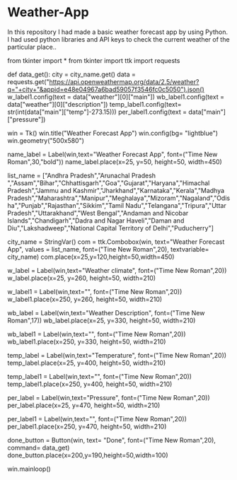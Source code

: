 # Weather-App
In this repository I had made a basic weather forecast app by using Python. I had used python libraries and API keys to check the current weather of the particular place..


from tkinter import *
from tkinter import ttk
import requests

def data_get():
    city = city_name.get()
    data = requests.get("https://api.openweathermap.org/data/2.5/weather?q="+city+"&appid=e48e04967a6bad59057f3546fc0c5050").json()
    w_label1.config(text = data["weather"][0]["main"])
    wb_label1.config(text = data["weather"][0]["description"])
    temp_label1.config(text= str(int(data["main"]["temp"]-273.15)))
    per_label1.config(text = data["main"]["pressure"])


win = Tk()
win.title("Weather Forecast App")
win.config(bg= "lightblue")
win.geometry("500x580")

name_label = Label(win,text="Weather Forecast App", 
                   font=("Time New Roman",30,"bold"))
name_label.place(x=25, y=50, height=50, width=450)

list_name = ["Andhra Pradesh","Arunachal Pradesh ","Assam","Bihar","Chhattisgarh","Goa","Gujarat","Haryana","Himachal Pradesh","Jammu and Kashmir","Jharkhand","Karnataka","Kerala","Madhya Pradesh","Maharashtra","Manipur","Meghalaya","Mizoram","Nagaland","Odisha","Punjab","Rajasthan","Sikkim","Tamil Nadu","Telangana","Tripura","Uttar Pradesh","Uttarakhand","West Bengal","Andaman and Nicobar Islands","Chandigarh","Dadra and Nagar Haveli","Daman and Diu","Lakshadweep","National Capital Territory of Delhi","Puducherry"]

city_name = StringVar()
com = ttk.Combobox(win, text="Weather Forecast App", values = list_name,
                   font=("Tine New Roman",20), textvariable= city_name)
com.place(x=25,y=120,height=50,width=450)



w_label = Label(win,text="Weather climate", 
                   font=("Time New Roman",20))
w_label.place(x=25, y=260, height=50, width=210)

w_label1 = Label(win,text="", 
                   font=("Time New Roman",20))
w_label1.place(x=250, y=260, height=50, width=210)

wb_label = Label(win,text="Weather Description", 
                   font=("Time New Roman",17))
wb_label.place(x=25, y=330, height=50, width=210)

wb_label1 = Label(win,text="", 
                   font=("Time New Roman",20))
wb_label1.place(x=250, y=330, height=50, width=210)

temp_label = Label(win,text="Temperature", 
                   font=("Time New Roman",20))
temp_label.place(x=25, y=400, height=50, width=210)

temp_label1 = Label(win,text="", 
                   font=("Time New Roman",20))
temp_label1.place(x=250, y=400, height=50, width=210)

per_label = Label(win,text="Pressure", 
                   font=("Time New Roman",20))
per_label.place(x=25, y=470, height=50, width=210)

per_label1 = Label(win,text="", 
                   font=("Time New Roman",20))
per_label1.place(x=250, y=470, height=50, width=210)

done_button = Button(win, text= "Done", 
                     font=("Time New Roman",20), command= data_get)
done_button.place(x=200,y=190,height=50,width=100)


win.mainloop()

